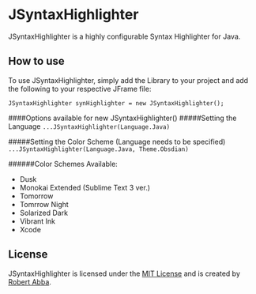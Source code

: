 JSyntaxHighlighter
==================

JSyntaxHighlighter is a highly configurable Syntax Highlighter for Java.


How to use
----------
To use JSyntaxHighlighter, simply add the Library to your project and add the following to your respective JFrame file:

`JSyntaxHighlighter synHighlighter = new JSyntaxHighlighter();`

####Options available for new JSyntaxHighlighter()
#####Setting the Language
`...JSyntaxHighlighter(Language.Java)`

#####Setting the Color Scheme (Language needs to be specified)
`...JSyntaxHighlighter(Language.Java, Theme.Obsdian)`

######Color Schemes Available:
+ Dusk
+ Monokai Extended (Sublime Text 3 ver.)
+ Tomorrow
+ Tomrrow Night
+ Solarized Dark
+ Vibrant Ink
+ Xcode

License
-------
JSyntaxHighlighter is licensed under the [MIT License](http://opensource.org/licenses/MIT) and
is created by [Robert Abba](http://www.robabba.co.uk).

